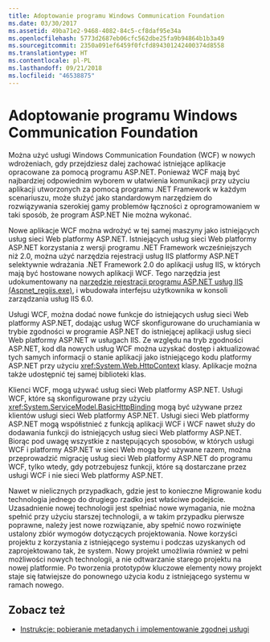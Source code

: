 ```yaml
---
title: Adoptowanie programu Windows Communication Foundation
ms.date: 03/30/2017
ms.assetid: 49ba71e2-9468-4082-84c5-cf8daf95e34a
ms.openlocfilehash: 5773d2687eb06cfc562dbe25fa9b94864b1b3a49
ms.sourcegitcommit: 2350a091ef6459f0fcfd894301242400374d8558
ms.translationtype: HT
ms.contentlocale: pl-PL
ms.lasthandoff: 09/21/2018
ms.locfileid: "46538875"
---
```

# <a name="adopting-windows-communication-foundation"></a>Adoptowanie programu Windows Communication Foundation

Można użyć usługi Windows Communication Foundation (WCF) w nowych wdrożeniach, gdy przejdziesz dalej zachować istniejące aplikacje opracowane za pomocą programu ASP.NET. Ponieważ WCF mają być najbardziej odpowiednim wyborem w ułatwienia komunikacji przy użyciu aplikacji utworzonych za pomocą programu .NET Framework w każdym scenariuszu, może służyć jako standardowym narzędziem do rozwiązywania szerokiej gamy problemów łączności z oprogramowaniem w taki sposób, że program ASP.NET Nie można wykonać.

Nowe aplikacje WCF można wdrożyć w tej samej maszyny jako istniejących usług sieci Web platformy ASP.NET. Istniejących usług sieci Web platformy ASP.NET korzystania z wersji programu .NET Framework wcześniejszych niż 2.0, można użyć narzędzia rejestracji usług IIS platformy ASP.NET selektywnie wdrażania .NET Framework 2.0 do aplikacji usług IIS, w których mają być hostowane nowych aplikacji WCF. Tego narzędzia jest udokumentowany na [narzędzie rejestracji programu ASP.NET usług IIS (Aspnet_regiis.exe)](https://go.microsoft.com/fwlink/?LinkId=94687), i wbudowała interfejsu użytkownika w konsoli zarządzania usług IIS 6.0.

Usługi WCF, można dodać nowe funkcje do istniejących usług sieci Web platformy ASP.NET, dodając usług WCF skonfigurowane do uruchamiania w trybie zgodności w programie ASP.NET do istniejącej aplikacji usług sieci Web platformy ASP.NET w usługach IIS. Ze względu na tryb zgodności ASP.NET, kod dla nowych usług WCF można uzyskać dostęp i aktualizować tych samych informacji o stanie aplikacji jako istniejącego kodu platformy ASP.NET przy użyciu <xref:System.Web.HttpContext> klasy. Aplikacje można także udostępnić tej samej biblioteki klas.

Klienci WCF, mogą używać usług sieci Web platformy ASP.NET. Usługi WCF, które są skonfigurowane przy użyciu <xref:System.ServiceModel.BasicHttpBinding> mogą być używane przez klientów usługi sieci Web platformy ASP.NET. Usługi sieci Web platformy ASP.NET mogą współistnieć z funkcją aplikacji WCF i WCF nawet służy do dodawania funkcji do istniejących usług sieci Web platformy ASP.NET. Biorąc pod uwagę wszystkie z następujących sposobów, w których usługi WCF i platformy ASP.NET w sieci Web mogą być używane razem, można przeprowadzić migrację usług sieci Web platformy ASP.NET do programu WCF, tylko wtedy, gdy potrzebujesz funkcji, które są dostarczane przez usługi WCF i nie sieci Web platformy ASP.NET.

Nawet w nielicznych przypadkach, gdzie jest to konieczne Migrowanie kodu technologia jednego do drugiego rzadko jest właściwe podejście. Uzasadnienie nowej technologii jest spełniać nowe wymagania, nie można spełnić przy użyciu starszej technologii, a w takim przypadku pierwsze poprawne, należy jest nowe rozwiązanie, aby spełnić nowo rozwinięte ustalony zbiór wymogów dotyczących projektowania. Nowe korzyści projektu z korzystania z istniejącego systemu i podczas uzyskanych od zaprojektowano tak, że system. Nowy projekt umożliwia również w pełni możliwości nowych technologii, a nie odtwarzanie starego projektu na nowej platformie. Po tworzenia prototypów kluczowe elementy nowy projekt staje się łatwiejsze do ponownego użycia kodu z istniejącego systemu w ramach nowego.

## <a name="see-also"></a>Zobacz też

- [Instrukcje: pobieranie metadanych i implementowanie zgodnej usługi](../../../../docs/framework/wcf/feature-details/how-to-retrieve-metadata-and-implement-a-compliant-service.md)
